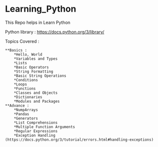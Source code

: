# Learning_Python
This Repo helps in Learn Python

Python library : https://docs.python.org/3/library/

 Topics Covered : 
 
    **Basics : 
        *Hello, World
        *Variables and Types
        *Lists
        *Basic Operators
        *String Formatting
        *Basic String Operations
        *Conditions
        *Loops
        *Functions
        *Classes and Objects
        *Dictionaries
        *Modules and Packages
	**Advance : 
	    *NumpArrays
	    *Pandas
	    *Generators
	    *List Comprehensions
	    *Multiple Function Arguments
	    *Regular Expressions
	    *Exception Handling (https://docs.python.org/3/tutorial/errors.html#handling-exceptions)
	    



